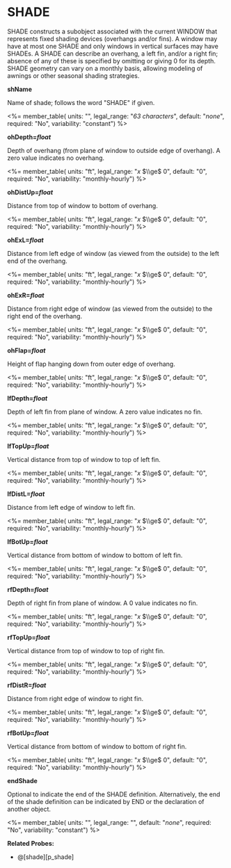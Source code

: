 # SHADE

SHADE constructs a subobject associated with the current WINDOW that represents fixed shading devices (overhangs and/or fins). A window may have at most one SHADE and only windows in vertical surfaces may have SHADEs. A SHADE can describe an overhang, a left fin, and/or a right fin; absence of any of these is specified by omitting or giving 0 for its depth. SHADE geometry can vary on a monthly basis, allowing modeling of awnings or other seasonal shading strategies.

<!--
  ??Add figure showing shading geometry; describe overhangs and fins.
-->
**shName**

Name of shade; follows the word "SHADE" if given.

<%= member_table(
  units: "",
  legal_range: "*63 characters*",
  default: "*none*",
  required: "No",
  variability: "constant") %>

**ohDepth=*float***

Depth of overhang (from plane of window to outside edge of overhang). A zero value indicates no overhang.

<%= member_table(
  units: "ft",
  legal_range: "*x* $\\ge$ 0",
  default: "0",
  required: "No",
  variability: "monthly-hourly") %>

**ohDistUp=*float***

Distance from top of window to bottom of overhang.

<%= member_table(
  units: "ft",
  legal_range: "*x* $\\ge$ 0",
  default: "0",
  required: "No",
  variability: "monthly-hourly") %>

**ohExL=*float***

Distance from left edge of window (as viewed from the outside) to the left end of the overhang.

<%= member_table(
  units: "ft",
  legal_range: "*x* $\\ge$ 0",
  default: "0",
  required: "No",
  variability: "monthly-hourly") %>

**ohExR=*float***

Distance from right edge of window (as viewed from the outside) to the right end of the overhang.

<%= member_table(
  units: "ft",
  legal_range: "*x* $\\ge$ 0",
  default: "0",
  required: "No",
  variability: "monthly-hourly") %>

**ohFlap=*float***

Height of flap hanging down from outer edge of overhang.

<%= member_table(
  units: "ft",
  legal_range: "*x* $\\ge$ 0",
  default: "0",
  required: "No",
  variability: "monthly-hourly") %>

**lfDepth=*float***

Depth of left fin from plane of window. A zero value indicates no fin.

<%= member_table(
  units: "ft",
  legal_range: "*x* $\\ge$ 0",
  default: "0",
  required: "No",
  variability: "monthly-hourly") %>

**lfTopUp=*float***

Vertical distance from top of window to top of left fin.

<%= member_table(
  units: "ft",
  legal_range: "*x* $\\ge$ 0",
  default: "0",
  required: "No",
  variability: "monthly-hourly") %>

**lfDistL=*float***

Distance from left edge of window to left fin.

<%= member_table(
  units: "ft",
  legal_range: "*x* $\\ge$ 0",
  default: "0",
  required: "No",
  variability: "monthly-hourly") %>

**lfBotUp=*float***

Vertical distance from bottom of window to bottom of left fin.

<%= member_table(
  units: "ft",
  legal_range: "*x* $\\ge$ 0",
  default: "0",
  required: "No",
  variability: "monthly-hourly") %>

**rfDepth=*float***

Depth of right fin from plane of window. A 0 value indicates no fin.

<%= member_table(
  units: "ft",
  legal_range: "*x* $\\ge$ 0",
  default: "0",
  required: "No",
  variability: "monthly-hourly") %>

**rfTopUp=*float***

Vertical distance from top of window to top of right fin.

<%= member_table(
  units: "ft",
  legal_range: "*x* $\\ge$ 0",
  default: "0",
  required: "No",
  variability: "monthly-hourly") %>

**rfDistR=*float***

Distance from right edge of window to right fin.

<%= member_table(
  units: "ft",
  legal_range: "*x* $\\ge$ 0",
  default: "0",
  required: "No",
  variability: "monthly-hourly") %>

**rfBotUp=*float***

Vertical distance from bottom of window to bottom of right fin.

<%= member_table(
  units: "ft",
  legal_range: "*x* $\\ge$ 0",
  default: "0",
  required: "No",
  variability: "monthly-hourly") %>

**endShade**

Optional to indicate the end of the SHADE definition. Alternatively, the end of the shade definition can be indicated by END or the declaration of another object.

<%= member_table(
  units: "",
  legal_range: "",
  default: "*none*",
  required: "No",
  variability: "constant") %>

**Related Probes:**

- @[shade][p_shade]
